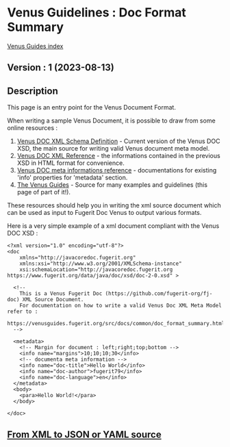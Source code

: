 # Venus Guidelines : Doc Format Summary 

[Venus Guides index](../../../README.md)

## Version : 1 (2023-08-13)

## Description

This page is an entry point for the Venus Document Format.

When writing a sample Venus Document, it is possible to draw from some online resources :
1. [Venus DOC XML Schema Definition](https://www.fugerit.org/data/java/doc/xsd/doc-2-0.xsd) - Current version of the Venus DOC XSD, the main source for writing valid Venus document meta model.
2. [Venus DOC XML Reference](https://venusdocs.fugerit.org/fj-doc-base/src/main/docs/doc_xsd_config_ref.html) - the informations contained in the previous XSD in HTML format for convenience.
3. [Venus DOC meta informations reference](https://venusdocs.fugerit.org/docs/html/doc_meta_info.html) - documentations for existing 'info' properties for 'metadata' section.
4. [The Venus Guides](https://venusguides.fugerit.org/) - Source for many examples and guidelines (this page of part of it!).

These resources should help you in writing the xml source document which can be used as input to Fugerit Doc Venus to output various formats.

Here is a very simple example of a xml document compliant with the Venus DOC XSD : 

```
<?xml version="1.0" encoding="utf-8"?>
<doc
	xmlns="http://javacoredoc.fugerit.org"
	xmlns:xsi="http://www.w3.org/2001/XMLSchema-instance"
    xsi:schemaLocation="http://javacoredoc.fugerit.org https://www.fugerit.org/data/java/doc/xsd/doc-2-0.xsd" > 

  <!--
  	This is a Venus Fugerit Doc (https://github.com/fugerit-org/fj-doc) XML Source Document.
  	For documentation on how to write a valid Venus Doc XML Meta Model refer to : 
  	https://venusguides.fugerit.org/src/docs/common/doc_format_summary.html
  -->

  <metadata>
	<!-- Margin for document : left;right;top;bottom -->
	<info name="margins">10;10;10;30</info>  
	<!-- documenta meta information -->
	<info name="doc-title">Hello World</info>
	<info name="doc-author">fugerit79</info>
	<info name="doc-language">en</info>
  </metadata>
  <body>
	<para>Hello World!</para>
  </body>

</doc>
```

## [From XML to JSON or YAML source](doc_from_xml_to_json_or_yaml.md)
